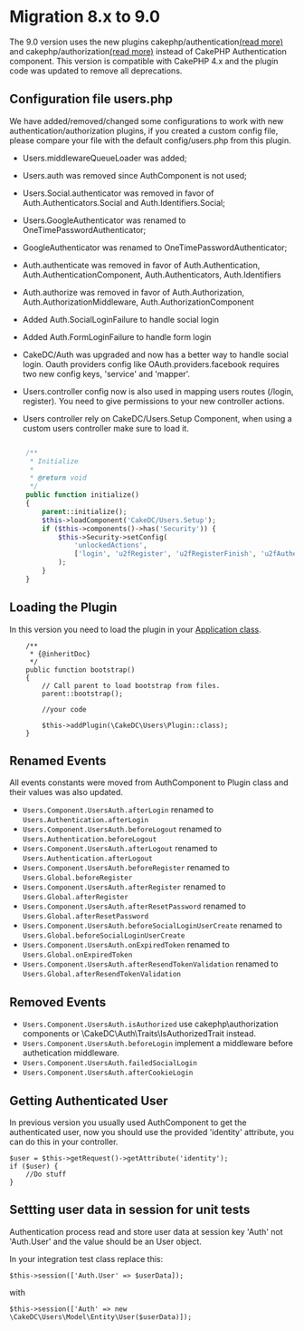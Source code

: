 Migration 8.x to 9.0
======================

The 9.0 version uses the new plugins cakephp/authentication[(read more)](../Authentication.md) and cakephp/authorization[(read more)](../Authorization.md)  instead of CakePHP
Authentication component. This version is compatible with CakePHP 4.x and the plugin
code was updated to remove all deprecations. 

Configuration file users.php
----------------------------
We have added/removed/changed some configurations to work with new authentication/authorization
plugins, if you created a custom config file, please compare your file with the default
config/users.php from this plugin.

* Users.middlewareQueueLoader was added;

* Users.auth was removed since AuthComponent is not used;

* Users.Social.authenticator was removed in favor of Auth.Authenticators.Social and Auth.Identifiers.Social;

* Users.GoogleAuthenticator was renamed to OneTimePasswordAuthenticator;

* GoogleAuthenticator was renamed to OneTimePasswordAuthenticator;

* Auth.authenticate was removed in favor of Auth.Authentication, Auth.AuthenticationComponent,
Auth.Authenticators, Auth.Identifiers

* Auth.authorize was removed in favor of Auth.Authorization, Auth.AuthorizationMiddleware,
Auth.AuthorizationComponent

* Added Auth.SocialLoginFailure to handle social login

* Added Auth.FormLoginFailure to handle form login

* CakeDC/Auth was upgraded and now has a better way to handle social login. 
Oauth providers config like OAuth.providers.facebook requires two new config keys, 'service' and 'mapper'.

* Users.controller config now is also used in mapping users routes (/login, register).
You need to give permissions to your new controller actions.

* Users controller rely on CakeDC/Users.Setup Component, when using a custom users controller make sure to load it.
```php

    /**
     * Initialize
     *
     * @return void
     */
    public function initialize()
    {
        parent::initialize();
        $this->loadComponent('CakeDC/Users.Setup');
        if ($this->components()->has('Security')) {
            $this->Security->setConfig(
                'unlockedActions',
                ['login', 'u2fRegister', 'u2fRegisterFinish', 'u2fAuthenticate', 'u2fAuthenticateFinish']
            );
        }
    }
```

Loading the Plugin
------------------
In this version you need to load the plugin in your [Application class](https://github.com/cakephp/app/blob/master/src/Application.php).
```
    /**
     * {@inheritDoc}
     */
    public function bootstrap()
    {
        // Call parent to load bootstrap from files.
        parent::bootstrap();
        
        //your code
       
        $this->addPlugin(\CakeDC\Users\Plugin::class);
    }
```

Renamed Events
--------------
All events constants were moved from AuthComponent to Plugin class and
their values was also updated.

* `Users.Component.UsersAuth.afterLogin` renamed to `Users.Authentication.afterLogin`
* `Users.Component.UsersAuth.beforeLogout` renamed to `Users.Authentication.beforeLogout`
* `Users.Component.UsersAuth.afterLogout` renamed to `Users.Authentication.afterLogout`
* `Users.Component.UsersAuth.beforeRegister` renamed to `Users.Global.beforeRegister`
* `Users.Component.UsersAuth.afterRegister` renamed to `Users.Global.afterRegister`
* `Users.Component.UsersAuth.afterResetPassword` renamed to `Users.Global.afterResetPassword`
* `Users.Component.UsersAuth.beforeSocialLoginUserCreate` renamed to `Users.Global.beforeSocialLoginUserCreate`
* `Users.Component.UsersAuth.onExpiredToken` renamed to `Users.Global.onExpiredToken`
* `Users.Component.UsersAuth.afterResendTokenValidation` renamed to `Users.Global.afterResendTokenValidation`

Removed Events
--------------
* `Users.Component.UsersAuth.isAuthorized` use cakephp\authorization components or \CakeDC\Auth\Traits\IsAuthorizedTrait instead.
* `Users.Component.UsersAuth.beforeLogin` implement a middleware before authetication middleware.
* `Users.Component.UsersAuth.failedSocialLogin`
* `Users.Component.UsersAuth.afterCookieLogin`

Getting Authenticated User
--------------------------

In previous version you usually used AuthComponent to get the authenticated
user, now you should use the provided 'identity' attribute, you can do this
in your controller.

```
$user = $this->getRequest()->getAttribute('identity');
if ($user) {
    //Do stuff
}
```

Settting user data in session for unit tests
--------------------------------------------

Authentication process read and store user data at session key 'Auth' not 'Auth.User'  and the
value should be an User object.

In your integration test class replace this:

```
$this->session(['Auth.User' => $userData]);
```

with 

```
$this->session(['Auth' => new \CakeDC\Users\Model\Entity\User($userData)]);
```